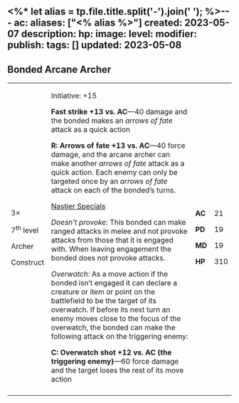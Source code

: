 <%* let alias = tp.file.title.split('-').join(' '); %>---
ac: 
aliases: ["<% alias %>"]
created: 2023-05-07
description: 
hp: 
image: 
level: 
modifier: 
publish: 
tags: []
updated: 2023-05-08
---

## Bonded Arcane Archer

<table>
<colgroup>
<col style="width: 15%" />
<col style="width: 71%" />
<col style="width: 5%" />
<col style="width: 6%" />
</colgroup>
<tbody>
<tr class="odd">
<td><p>3×</p>
<p>7<sup>th</sup> level</p>
<p>Archer</p>
<p>Construct</p></td>
<td><p>Initiative: +15</p>
<p><strong>Fast strike +13 vs. AC</strong>—40 damage and the bonded
makes an <em>arrows of fate</em> attack as a quick action</p>
<p><strong>R: Arrows of fate +13 vs. AC</strong>—40 force damage, and
the arcane archer can make another <em>arrows of fate</em> attack as a
quick action. Each enemy can only be targeted once by an <em>arrows of
fate</em> attack on each of the bonded’s turns.</p>
<p><u>Nastier Specials</u></p>
<p><em>Doesn’t provoke:</em> This bonded can make ranged attacks in
melee and not provoke attacks from those that it is engaged with. When
leaving engagement the bonded does not provoke attacks.</p>
<p><em>Overwatch:</em> As a move action if the bonded isn’t engaged it
can declare a creature or item or point on the battlefield to be the
target of its overwatch. If before its next turn an enemy moves close to
the focus of the overwatch, the bonded can make the following attack on
the triggering enemy:</p>
<p><strong>C: Overwatch shot +12 vs. AC (the triggering
enemy)</strong>—60 force damage and the target loses the rest of its
move action</p></td>
<td><p><strong>AC</strong></p>
<p><strong>PD</strong></p>
<p><strong>MD</strong></p>
<p><strong>HP</strong></p></td>
<td><p>21</p>
<p>19</p>
<p>19</p>
<p>310</p></td>
</tr>
<tr class="even">
<td></td>
<td></td>
<td></td>
<td></td>
</tr>
</tbody>
</table>
